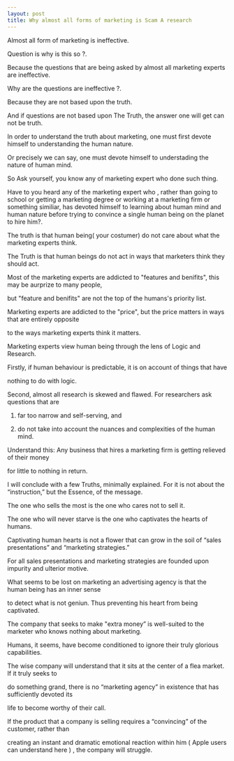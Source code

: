 ```yaml
---
layout: post
title: Why almost all forms of marketing is Scam A research
---
```


Almost all form of marketing is ineffective. 
 
Question is why is this so ?.
 
Because the questions that are being asked by almost all marketing experts are ineffective.
 
Why are the questions are ineffective ?.
 
Because they are not based upon the truth.
 
And if questions are not based upon The Truth, the answer one will get can not be truth. 
 
In order to understand the truth about marketing, one must first devote himself to understanding the human nature. 

Or precisely we can say, one must devote himself to understading the nature of human mind. 

So Ask yourself, you know any of marketing expert who done such thing. 

Have to you heard any of the marketing expert who , rather than going to school or getting a marketing degree or working at a marketing firm or something similiar, has devoted himself to learning about human mind and human nature before trying to convince a single human being on the planet to hire him?.

The truth is that human being( your costumer) do not care about what the marketing experts think. 

The Truth is that human beings do not act in ways that marketers think they should act.

Most of the marketing experts are addicted to "features and benifits", this may be aurprize to many people,

but "feature and benifits" are not the top of the humans's priority list. 

Marketing experts are addicted to the "price", but the price matters in ways that are entirely opposite

to the ways marketing experts think it matters. 

Marketing experts view human being through the lens of Logic and Research. 

Firstly, if human behaviour is predictable, it is on account of things that have 

nothing to do with logic. 

Second, almost all research is skewed and flawed. For researchers ask questions that are 

1) far too narrow and self-serving, and 

2) do not take into account the nuances and complexities of the human mind.

Understand this: Any business that hires a marketing firm is getting relieved of their money 

for little to nothing in return.

I will conclude with a few Truths, minimally explained. For it is not about the “instruction,” but the Essence, of the message.

The one who sells the most is the one who cares not to sell it. 

The one who will never starve is the one who captivates the hearts of humans.

Captivating human hearts is not a flower that can grow in the soil of “sales presentations” and “marketing strategies.”

For all sales presentations and marketing strategies are founded upon impurity and ulterior motive.

What seems to be lost on marketing an advertising agency is that the human being has an inner sense 

to detect what is not geniun. Thus preventing his heart from being captivated.

The company that seeks to make "extra money” is well-suited to the marketer who knows nothing about marketing. 

Humans, it seems, have become conditioned to ignore their truly glorious capabilities.

The wise company will understand that it sits at the center of a flea market. If it truly seeks to

do something grand, there is no “marketing agency” in existence that has sufficiently devoted its 

life to become worthy of their call.

If the product that a company is selling requires a “convincing” of the customer, rather than 

creating an instant and dramatic emotional reaction within him ( Apple  users can understand here ) , the company will struggle.










 
 
 
 

 
 
 
 
 
 
